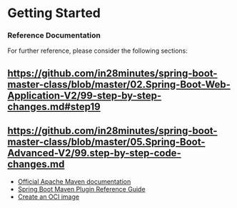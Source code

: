 # Getting Started

### Reference Documentation
For further reference, please consider the following sections:

## https://github.com/in28minutes/spring-boot-master-class/blob/master/02.Spring-Boot-Web-Application-V2/99-step-by-step-changes.md#step19

## https://github.com/in28minutes/spring-boot-master-class/blob/master/05.Spring-Boot-Advanced-V2/99.step-by-step-code-changes.md

* [Official Apache Maven documentation](https://maven.apache.org/guides/index.html)
* [Spring Boot Maven Plugin Reference Guide](https://docs.spring.io/spring-boot/docs/3.2.2/maven-plugin/reference/html/)
* [Create an OCI image](https://docs.spring.io/spring-boot/docs/3.2.2/maven-plugin/reference/html/#build-image)

